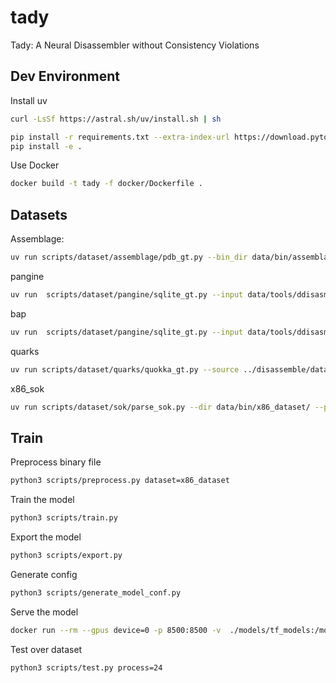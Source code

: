 # tady
Tady: A Neural Disassembler without Consistency Violations

## Dev Environment
Install uv
```bash
curl -LsSf https://astral.sh/uv/install.sh | sh
```
```bash
pip install -r requirements.txt --extra-index-url https://download.pytorch.org/whl/cpu
pip install -e .
```
Use Docker
```bash
docker build -t tady -f docker/Dockerfile .
```

## Datasets
Assemblage:
```bash
uv run scripts/dataset/assemblage/pdb_gt.py --bin_dir data/bin/assemblage/ --pdb_dir binaries --mapping_file scripts/dataset/assemblage/assemblage_locations.json --process 24 --output_dir data/gt_npz/assemblage --executable scripts/dataset/assemblage/pdb-markers
```
pangine
```bash
uv run  scripts/dataset/pangine/sqlite_gt.py --input data/tools/ddisasm-wis-evaluation/datasets/pangine-dataset/ --output data/gt_npz/pangine --process 24
```
bap
```bash
uv run  scripts/dataset/pangine/sqlite_gt.py --input data/tools/ddisasm-wis-evaluation/datasets/pangine-dataset/ --output data/gt_npz/pangine --process 24
```
quarks
```bash
uv run scripts/dataset/quarks/quokka_gt.py --source ../disassemble/datasets/diffing_obfuscation_dataset/data/ --target data/gt_npz/quarks --gt=True
```
x86_sok
```bash
uv run scripts/dataset/sok/parse_sok.py --dir data/bin/x86_dataset/ --pb_dir /mnt/disk/data/x86_dataset --output data/gt_npz/x86_dataset --process 24
```

## Train
Preprocess binary file
```bash
python3 scripts/preprocess.py dataset=x86_dataset
```

Train the model
```bash
python3 scripts/train.py
```

Export the model
```bash
python3 scripts/export.py
```

Generate config
```bash
python3 scripts/generate_model_conf.py
```

Serve the model
```bash
docker run --rm --gpus device=0 -p 8500:8500 -v  ./models/tf_models:/models -t --name tensorflow-serving tensorflow/serving:latest-gpu --xla_gpu_compilation_enabled=true --enable_batching=true --batching_parameters_file=/models/batching.conf --model_config_file=/models/model.conf
```

Test over dataset
```bash
python3 scripts/test.py process=24
```
